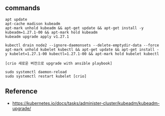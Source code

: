 
## commands
```
apt update
apt-cache madison kubeadm
apt-mark unhold kubeadm && apt-get update && apt-get install -y kubeadm=1.27.1-00 && apt-mark hold kubeadm
kubeadm upgrade apply v1.27.1

kubectl drain node2 --ignore-daemonsets --delete-emptydir-data --force
apt-mark unhold kubelet kubectl && apt-get update && apt-get install -y kubelet=1.27.1-00 kubectl=1.27.1-00 && apt-mark hold kubelet kubectl

[crio 새로운 버전으로 upgrade with ansible playbook]

sudo systemctl daemon-reload
sudo systemctl restart kubelet [crio]
```

## Reference
- https://kubernetes.io/docs/tasks/administer-cluster/kubeadm/kubeadm-upgrade/